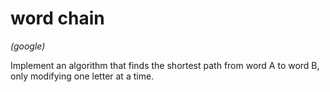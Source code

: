 # word chain

_(google)_

Implement an algorithm that finds the shortest path from word A to word B,
only modifying one letter at a time.
